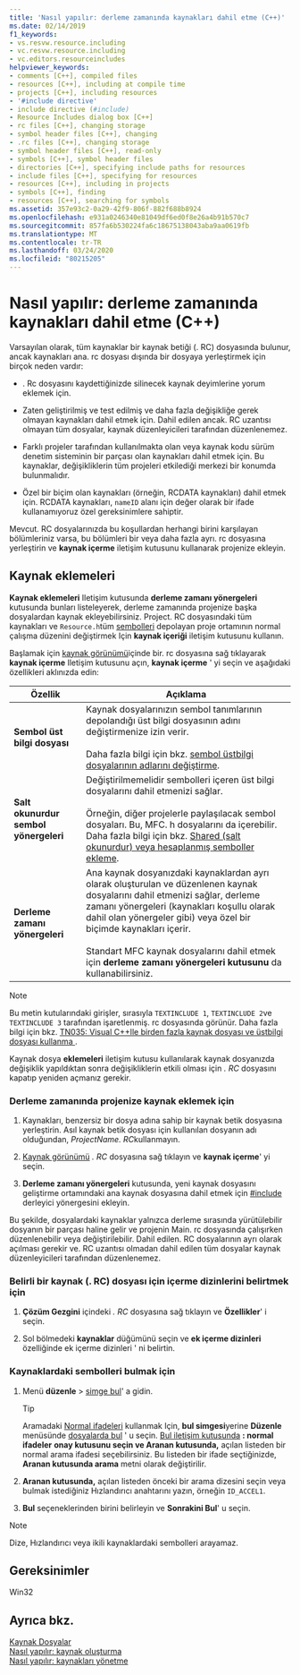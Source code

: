 ```yaml
---
title: 'Nasıl yapılır: derleme zamanında kaynakları dahil etme (C++)'
ms.date: 02/14/2019
f1_keywords:
- vs.resvw.resource.including
- vc.resvw.resource.including
- vc.editors.resourceincludes
helpviewer_keywords:
- comments [C++], compiled files
- resources [C++], including at compile time
- projects [C++], including resources
- '#include directive'
- include directive (#include)
- Resource Includes dialog box [C++]
- rc files [C++], changing storage
- symbol header files [C++], changing
- .rc files [C++], changing storage
- symbol header files [C++], read-only
- symbols [C++], symbol header files
- directories [C++], specifying include paths for resources
- include files [C++], specifying for resources
- resources [C++], including in projects
- symbols [C++], finding
- resources [C++], searching for symbols
ms.assetid: 357e93c2-0a29-42f9-806f-882f688b8924
ms.openlocfilehash: e931a0246340e81049df6ed0f8e26a4b91b570c7
ms.sourcegitcommit: 857fa6b530224fa6c18675138043aba9aa0619fb
ms.translationtype: MT
ms.contentlocale: tr-TR
ms.lasthandoff: 03/24/2020
ms.locfileid: "80215205"
---
```

# <a name="how-to-include-resources-at-compile-time-c"></a>Nasıl yapılır: derleme zamanında kaynakları dahil etme (C++)

Varsayılan olarak, tüm kaynaklar bir kaynak betiği (. RC) dosyasında bulunur, ancak kaynakları ana. rc dosyası dışında bir dosyaya yerleştirmek için birçok neden vardır:

- . Rc dosyasını kaydettiğinizde silinecek kaynak deyimlerine yorum eklemek için.

- Zaten geliştirilmiş ve test edilmiş ve daha fazla değişikliğe gerek olmayan kaynakları dahil etmek için. Dahil edilen ancak. RC uzantısı olmayan tüm dosyalar, kaynak düzenleyicileri tarafından düzenlenemez.

- Farklı projeler tarafından kullanılmakta olan veya kaynak kodu sürüm denetim sisteminin bir parçası olan kaynakları dahil etmek için. Bu kaynaklar, değişikliklerin tüm projeleri etkilediği merkezi bir konumda bulunmalıdır.

- Özel bir biçim olan kaynakları (örneğin, RCDATA kaynakları) dahil etmek için. RCDATA kaynakları, `nameID` alanı için değer olarak bir ifade kullanamıyoruz özel gereksinimlere sahiptir.

Mevcut. RC dosyalarınızda bu koşullardan herhangi birini karşılayan bölümleriniz varsa, bu bölümleri bir veya daha fazla ayrı. rc dosyasına yerleştirin ve **kaynak içerme** iletişim kutusunu kullanarak projenize ekleyin.

## <a name="resource-includes"></a>Kaynak eklemeleri

**Kaynak eklemeleri** Iletişim kutusunda **derleme zamanı yönergeleri** kutusunda bunları listeleyerek, derleme zamanında projenize başka dosyalardan kaynak ekleyebilirsiniz. Project. RC dosyasındaki tüm kaynakları ve `Resource.h`tüm [sembolleri](../windows/symbols-resource-identifiers.md) depolayan proje ortamının normal çalışma düzenini değiştirmek Için **kaynak içeriği** iletişim kutusunu kullanın.

Başlamak için [kaynak görünümü](how-to-create-a-resource-script-file.md#create-resources)içinde bir. rc dosyasına sağ tıklayarak **kaynak içerme** Iletişim kutusunu açın, **kaynak içerme** ' yi seçin ve aşağıdaki özellikleri aklınızda edin:

| Özellik | Açıklama |
|---|---|
| **Sembol üst bilgi dosyası** | Kaynak dosyalarınızın sembol tanımlarının depolandığı üst bilgi dosyasının adını değiştirmenize izin verir.<br/><br/>Daha fazla bilgi için bkz. [sembol üstbilgi dosyalarının adlarını değiştirme](../windows/changing-the-names-of-symbol-header-files.md). |
| **Salt okunurdur sembol yönergeleri** | Değiştirilmemelidir sembolleri içeren üst bilgi dosyalarını dahil etmenizi sağlar.<br/><br/>Örneğin, diğer projelerle paylaşılacak sembol dosyaları. Bu, MFC. h dosyalarını da içerebilir. Daha fazla bilgi için bkz. [Shared (salt okunurdur) veya hesaplanmış semboller ekleme](../windows/including-shared-read-only-or-calculated-symbols.md). |
| **Derleme zamanı yönergeleri** | Ana kaynak dosyanızdaki kaynaklardan ayrı olarak oluşturulan ve düzenlenen kaynak dosyalarını dahil etmenizi sağlar, derleme zamanı yönergeleri (kaynakları koşullu olarak dahil olan yönergeler gibi) veya özel bir biçimde kaynakları içerir.<br/><br/>Standart MFC kaynak dosyalarını dahil etmek için **derleme zamanı yönergeleri kutusunu** da kullanabilirsiniz. |

> [!NOTE]
> Bu metin kutularındaki girişler, sırasıyla `TEXTINCLUDE 1`, `TEXTINCLUDE 2`ve `TEXTINCLUDE 3` tarafından işaretlenmiş. rc dosyasında görünür. Daha fazla bilgi için bkz. [TN035: Visual C++Ile birden fazla kaynak dosyası ve üstbilgi dosyası kullanma ](../mfc/tn035-using-multiple-resource-files-and-header-files-with-visual-cpp.md).

Kaynak dosya **eklemeleri** iletişim kutusu kullanılarak kaynak dosyanızda değişiklik yapıldıktan sonra değişikliklerin etkili olması için *. RC* dosyasını kapatıp yeniden açmanız gerekir.

### <a name="to-include-resources-in-your-project-at-compile-time"></a>Derleme zamanında projenize kaynak eklemek için

1. Kaynakları, benzersiz bir dosya adına sahip bir kaynak betik dosyasına yerleştirin. Asıl kaynak betik dosyası için kullanılan dosyanın adı olduğundan, *ProjectName. RC*kullanmayın.

1. [Kaynak görünümü](how-to-create-a-resource-script-file.md#create-resources) *. RC* dosyasına sağ tıklayın ve **kaynak içerme**' yi seçin.

1. **Derleme zamanı yönergeleri** kutusunda, yeni kaynak dosyasını geliştirme ortamındaki ana kaynak dosyasına dahil etmek için [#include](../preprocessor/hash-include-directive-c-cpp.md) derleyici yönergesini ekleyin.

Bu şekilde, dosyalardaki kaynaklar yalnızca derleme sırasında yürütülebilir dosyanın bir parçası haline gelir ve projenin Main. rc dosyasında çalışırken düzenlenebilir veya değiştirilebilir. Dahil edilen. RC dosyalarının ayrı olarak açılması gerekir ve. RC uzantısı olmadan dahil edilen tüm dosyalar kaynak düzenleyicileri tarafından düzenlenemez.

### <a name="to-specify-include-directories-for-a-specific-resource-rc-file"></a>Belirli bir kaynak (. RC) dosyası için içerme dizinlerini belirtmek için

1. **Çözüm Gezgini** içindeki *. RC* dosyasına sağ tıklayın ve **Özellikler**' i seçin.

1. Sol bölmedeki **kaynaklar** düğümünü seçin ve **ek içerme dizinleri** özelliğinde ek içerme dizinleri ' ni belirtin.

### <a name="to-find-symbols-in-resources"></a>Kaynaklardaki sembolleri bulmak için

1. Menü **düzenle** > [simge bul](/visualstudio/ide/go-to)' a gidin.

   > [!TIP]
   > Aramadaki [Normal ifadeleri](/visualstudio/ide/using-regular-expressions-in-visual-studio) kullanmak Için, **bul simgesi**yerine **Düzenle** menüsünde [dosyalarda bul](/visualstudio/ide/reference/find-command) ' u seçin. [Bul iletişim kutusunda](/visualstudio/ide/finding-and-replacing-text) **: normal ifadeler** **onay kutusunu seçin ve Aranan kutusunda,** açılan listeden bir normal arama ifadesi seçebilirsiniz. Bu listeden bir ifade seçtiğinizde, **Aranan kutusunda arama** metni olarak değiştirilir.

1. **Aranan kutusunda,** açılan listeden önceki bir arama dizesini seçin veya bulmak istediğiniz Hızlandırıcı anahtarını yazın, örneğin `ID_ACCEL1`.

1. **Bul** seçeneklerinden birini belirleyin ve **Sonrakini Bul**' u seçin.

> [!NOTE]
> Dize, Hızlandırıcı veya ikili kaynaklardaki sembolleri arayamaz.

## <a name="requirements"></a>Gereksinimler

Win32

## <a name="see-also"></a>Ayrıca bkz.

[Kaynak Dosyalar](../windows/resource-files-visual-studio.md)<br/>
[Nasıl yapılır: kaynak oluşturma](../windows/how-to-create-a-resource-script-file.md)<br/>
[Nasıl yapılır: kaynakları yönetme](../windows/how-to-copy-resources.md)<br/>
